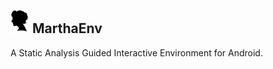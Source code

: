 <div align="left">
  <h2>
    <img src="./icon.png" width=30>
  	MarthaEnv
  </h2>
</div>

A Static Analysis Guided Interactive Environment for Android.